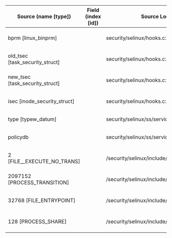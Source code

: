 | Source (name [type]) | Field (index [id]) | Source Location | Label at Source |
| -------------------- | ------------------ | --------------- | --------------- |
| bprm [linux_binprm] |  | security/selinux/hooks.c:2133 | object, dynamic, input |
| old_tsec [task_security_struct] | | security/selinux/hooks.c: 2135 | subject, dynamic, external |
| new_tsec [task_security_struct] | | security/selinux/hooks.c: 2136 | object, dynamic, input |
| isec [inode_security_struct] | | security/selinux/hooks.c: 2137 | object, dynamic, input |
| type [typew_datum] | | security/selinux/ss/services.c: 822 | dynamic, mediator |
| policydb | | security/selinux/ss/services.c: 851 | policy, dynamic, external |
| 2 [FILE__EXECUTE_NO_TRANS] |  | /security/selinux/include/av_permissions.h:92 | operation, static, mediator |
| 2097152 [PROCESS_TRANSITION] |  | /security/selinux/include/av_permissions.h:85 | operation, static, mediator |
| 32768 [FILE_ENTRYPOINT] |  | /security/selinux/include/av_permissions.h:83 | operation, static, mediator |
| 128 [PROCESS_SHARE] |  | /security/selinux/include/av_permissions.h:83 | operation, static, mediator |